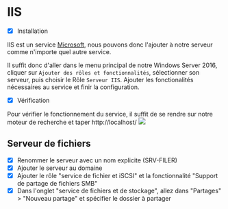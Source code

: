 # IIS

- [x] Installation

IIS est un service [Microsoft](https://learn.microsoft.com/en-us/dynamics-nav/how-to--install-and-configure-internet-information-services-for-microsoft-dynamics-nav-web-client), nous pouvons donc l'ajouter à notre serveur comme n'importe quel autre service.

Il suffit donc d'aller dans le menu principal de notre Windows Server 2016, cliquer sur `Ajouter des rôles et fonctionnalités`, sélectionner son serveur, puis choisir le Rôle `Serveur IIS`. Ajouter les fonctionalités nécessaires au service et finir la configuration. 

- [x] Vérification

Pour vérifier le fonctionnement du service, il suffit de se rendre sur notre moteur de recherche et taper http://localhost/
![](https://md.floppy.sh/uploads/cd296d28-e610-4efe-bd80-13fb285b84b6.png)

## Serveur de fichiers

- [x] Renommer le serveur avec un nom explicite (SRV-FILER)
- [x] Ajouter le serveur au domaine
- [x] Ajouter le rôle "service de fichier et iSCSI" et la fonctionnalité "Support de partage de fichiers SMB"
- [x] Dans l'onglet "service de fichiers et de stockage", allez dans "Partages" > "Nouveau partage" et spécifier le dossier à partager
